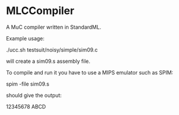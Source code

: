 MLCCompiler
===========

A MuC compiler written in StandardML.

Example usage:

   ./ucc.sh testsuit/noisy/simple/sim09.c

will create a sim09.s assembly file.

To compile and run it you have to use a MIPS emulator such as SPIM:

   spim -file sim09.s 

should give the output:

   12345678
   ABCD